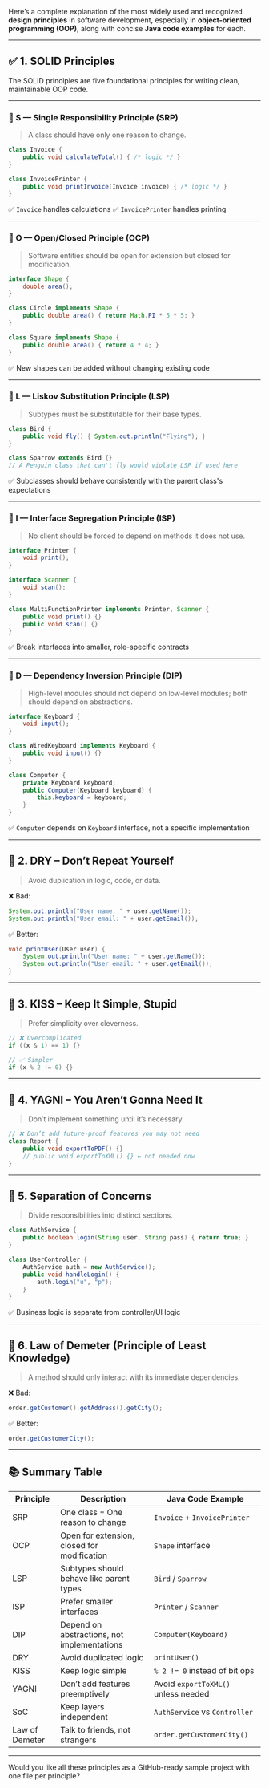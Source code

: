 Here’s a complete explanation of the most widely used and recognized **design principles** in software development, especially in **object-oriented programming (OOP)**, along with concise **Java code examples** for each.

---

## ✅ 1. **SOLID Principles**

The SOLID principles are five foundational principles for writing clean, maintainable OOP code.

---

### 🔹 S — Single Responsibility Principle (SRP)

> A class should have only one reason to change.

```java
class Invoice {
    public void calculateTotal() { /* logic */ }
}

class InvoicePrinter {
    public void printInvoice(Invoice invoice) { /* logic */ }
}
```

✅ `Invoice` handles calculations
✅ `InvoicePrinter` handles printing

---

### 🔹 O — Open/Closed Principle (OCP)

> Software entities should be open for extension but closed for modification.

```java
interface Shape {
    double area();
}

class Circle implements Shape {
    public double area() { return Math.PI * 5 * 5; }
}

class Square implements Shape {
    public double area() { return 4 * 4; }
}
```

✅ New shapes can be added without changing existing code

---

### 🔹 L — Liskov Substitution Principle (LSP)

> Subtypes must be substitutable for their base types.

```java
class Bird {
    public void fly() { System.out.println("Flying"); }
}

class Sparrow extends Bird {}
// A Penguin class that can't fly would violate LSP if used here
```

✅ Subclasses should behave consistently with the parent class's expectations

---

### 🔹 I — Interface Segregation Principle (ISP)

> No client should be forced to depend on methods it does not use.

```java
interface Printer {
    void print();
}

interface Scanner {
    void scan();
}

class MultiFunctionPrinter implements Printer, Scanner {
    public void print() {}
    public void scan() {}
}
```

✅ Break interfaces into smaller, role-specific contracts

---

### 🔹 D — Dependency Inversion Principle (DIP)

> High-level modules should not depend on low-level modules; both should depend on abstractions.

```java
interface Keyboard {
    void input();
}

class WiredKeyboard implements Keyboard {
    public void input() {}
}

class Computer {
    private Keyboard keyboard;
    public Computer(Keyboard keyboard) {
        this.keyboard = keyboard;
    }
}
```

✅ `Computer` depends on `Keyboard` interface, not a specific implementation

---

## 🧰 2. DRY – Don’t Repeat Yourself

> Avoid duplication in logic, code, or data.

❌ Bad:

```java
System.out.println("User name: " + user.getName());
System.out.println("User email: " + user.getEmail());
```

✅ Better:

```java
void printUser(User user) {
    System.out.println("User name: " + user.getName());
    System.out.println("User email: " + user.getEmail());
}
```

---

## 🧼 3. KISS – Keep It Simple, Stupid

> Prefer simplicity over cleverness.

```java
// ❌ Overcomplicated
if ((x & 1) == 1) {}

// ✅ Simpler
if (x % 2 != 0) {}
```

---

## 🔮 4. YAGNI – You Aren’t Gonna Need It

> Don’t implement something until it’s necessary.

```java
// ❌ Don’t add future-proof features you may not need
class Report {
    public void exportToPDF() {}
    // public void exportToXML() {} ← not needed now
}
```

---

## 🔁 5. Separation of Concerns

> Divide responsibilities into distinct sections.

```java
class AuthService {
    public boolean login(String user, String pass) { return true; }
}

class UserController {
    AuthService auth = new AuthService();
    public void handleLogin() {
        auth.login("u", "p");
    }
}
```

✅ Business logic is separate from controller/UI logic

---

## 📏 6. Law of Demeter (Principle of Least Knowledge)

> A method should only interact with its immediate dependencies.

❌ Bad:

```java
order.getCustomer().getAddress().getCity();
```

✅ Better:

```java
order.getCustomerCity();
```

---

## 📚 Summary Table

| Principle      | Description                                 | Java Code Example                   |
| -------------- | ------------------------------------------- | ----------------------------------- |
| SRP            | One class = One reason to change            | `Invoice` + `InvoicePrinter`        |
| OCP            | Open for extension, closed for modification | `Shape` interface                   |
| LSP            | Subtypes should behave like parent types    | `Bird` / `Sparrow`                  |
| ISP            | Prefer smaller interfaces                   | `Printer` / `Scanner`               |
| DIP            | Depend on abstractions, not implementations | `Computer(Keyboard)`                |
| DRY            | Avoid duplicated logic                      | `printUser()`                       |
| KISS           | Keep logic simple                           | `% 2 != 0` instead of bit ops       |
| YAGNI          | Don’t add features preemptively             | Avoid `exportToXML()` unless needed |
| SoC            | Keep layers independent                     | `AuthService` vs `Controller`       |
| Law of Demeter | Talk to friends, not strangers              | `order.getCustomerCity()`           |

---

Would you like all these principles as a GitHub-ready sample project with one file per principle?
